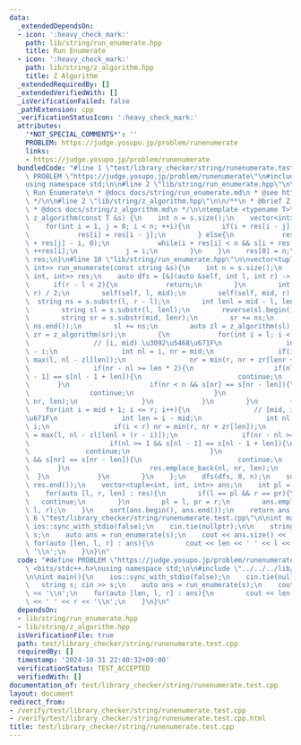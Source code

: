 ```yaml
---
data:
  _extendedDependsOn:
  - icon: ':heavy_check_mark:'
    path: lib/string/run_enumerate.hpp
    title: Run Enumerate
  - icon: ':heavy_check_mark:'
    path: lib/string/z_algorithm.hpp
    title: Z Algorithm
  _extendedRequiredBy: []
  _extendedVerifiedWith: []
  _isVerificationFailed: false
  _pathExtension: cpp
  _verificationStatusIcon: ':heavy_check_mark:'
  attributes:
    '*NOT_SPECIAL_COMMENTS*': ''
    PROBLEM: https://judge.yosupo.jp/problem/runenumerate
    links:
    - https://judge.yosupo.jp/problem/runenumerate
  bundledCode: "#line 1 \"test/library_checker/string/runenumerate.test.cpp\"\n#define\
    \ PROBLEM \"https://judge.yosupo.jp/problem/runenumerate\"\n#include <bits/stdc++.h>\n\
    using namespace std;\n\n#line 2 \"lib/string/run_enumerate.hpp\"\n\n/**\n * @brief\
    \ Run Enumerate\n * @docs docs/string/run_enumerate.md\n * @see https://pazzle1230.hatenablog.com/entry/2019/11/27/234632\n\
    \ */\n\n#line 2 \"lib/string/z_algorithm.hpp\"\n\n/**\n * @brief Z Algorithm\n\
    \ * @docs docs/string/z_algorithm.md\n */\n\ntemplate <typename T>\nvector<int>\
    \ z_algorithm(const T &s) {\n    int n = s.size();\n    vector<int> res(n, 0);\n\
    \    for(int i = 1, j = 0; i < n; ++i){\n        if(i + res[i - j] < j + res[j]){\n\
    \            res[i] = res[i - j];\n        } else{\n            res[i] = max(j\
    \ + res[j] - i, 0);\n            while(i + res[i] < n && s[i + res[i]] == s[res[i]])\
    \ ++res[i];\n            j = i;\n        }\n    }\n    res[0] = n;\n    return\
    \ res;\n}\n#line 10 \"lib/string/run_enumerate.hpp\"\n\nvector<tuple<int, int,\
    \ int>> run_enumerate(const string &s){\n    int n = s.size();\n    vector<tuple<int,\
    \ int, int>> res;\n    auto dfs = [&](auto &self, int l, int r) -> void {\n  \
    \      if(r - l < 2){\n            return;\n        }\n        int mid = (l +\
    \ r) / 2;\n        self(self, l, mid);\n        self(self, mid, r);\n\n      \
    \  string ns = s.substr(l, r - l);\n        int lenl = mid - l, lenr = r - mid;\n\
    \        string sl = s.substr(l, lenl);\n        reverse(sl.begin(), sl.end());\n\
    \        string sr = s.substr(mid, lenr);\n        sr += ns;\n        reverse(ns.begin(),\
    \ ns.end());\n        sl += ns;\n        auto zl = z_algorithm(sl);\n        auto\
    \ zr = z_algorithm(sr);\n        {\n            for(int i = l; i < mid; i++){\n\
    \                // [i, mid) \u3092\u5468\u671F\n                int len = mid\
    \ - i;\n                int nl = i, nr = mid;\n                if(i > l) nl =\
    \ max(l, nl - zl[len]);\n                nr = min(r, nr + zr[lenr + (i - l)]);\n\
    \                if(nr - nl >= len * 2){\n                    if(nl >= 1 && s[nl\
    \ - 1] == s[nl - 1 + len]){\n                        continue;\n             \
    \       }\n                    if(nr < n && s[nr] == s[nr - len]){\n         \
    \               continue;\n                    }\n                    res.emplace_back(nl,\
    \ nr, len);\n                }\n            }\n        }\n        {\n        \
    \    for(int i = mid + 1; i <= r; i++){\n                // [mid, i) \u3092\u5468\
    \u671F\n                int len = i - mid;\n                int nl = mid, nr =\
    \ i;\n                if(i < r) nr = min(r, nr + zr[len]);\n                nl\
    \ = max(l, nl - zl[lenl + (r - i)]);\n                if(nr - nl >= len * 2){\n\
    \                    if(nl >= 1 && s[nl - 1] == s[nl - 1 + len]){\n          \
    \              continue;\n                    }\n                    if(nr < n\
    \ && s[nr] == s[nr - len]){\n                        continue;\n             \
    \       }\n                    res.emplace_back(nl, nr, len);\n              \
    \  }\n            }\n        }\n    };\n    dfs(dfs, 0, n);\n    sort(res.begin(),\
    \ res.end());\n    vector<tuple<int, int, int>> ans;\n    int pl = -1, pr = -1;\n\
    \    for(auto [l, r, len] : res){\n        if(l == pl && r == pr){\n         \
    \   continue;\n        }\n        pl = l, pr = r;\n        ans.emplace_back(len,\
    \ l, r);\n    }\n    sort(ans.begin(), ans.end());\n    return ans;\n}\n#line\
    \ 6 \"test/library_checker/string/runenumerate.test.cpp\"\n\nint main(){\n   \
    \ ios::sync_with_stdio(false);\n    cin.tie(nullptr);\n\n    string s; cin >>\
    \ s;\n    auto ans = run_enumerate(s);\n    cout << ans.size() << '\\n';\n   \
    \ for(auto [len, l, r] : ans){\n        cout << len << ' ' << l << ' ' << r <<\
    \ '\\n';\n    }\n}\n"
  code: "#define PROBLEM \"https://judge.yosupo.jp/problem/runenumerate\"\n#include\
    \ <bits/stdc++.h>\nusing namespace std;\n\n#include \"../../../lib/string/run_enumerate.hpp\"\
    \n\nint main(){\n    ios::sync_with_stdio(false);\n    cin.tie(nullptr);\n\n \
    \   string s; cin >> s;\n    auto ans = run_enumerate(s);\n    cout << ans.size()\
    \ << '\\n';\n    for(auto [len, l, r] : ans){\n        cout << len << ' ' << l\
    \ << ' ' << r << '\\n';\n    }\n}\n"
  dependsOn:
  - lib/string/run_enumerate.hpp
  - lib/string/z_algorithm.hpp
  isVerificationFile: true
  path: test/library_checker/string/runenumerate.test.cpp
  requiredBy: []
  timestamp: '2024-10-31 22:40:32+09:00'
  verificationStatus: TEST_ACCEPTED
  verifiedWith: []
documentation_of: test/library_checker/string/runenumerate.test.cpp
layout: document
redirect_from:
- /verify/test/library_checker/string/runenumerate.test.cpp
- /verify/test/library_checker/string/runenumerate.test.cpp.html
title: test/library_checker/string/runenumerate.test.cpp
---
```

